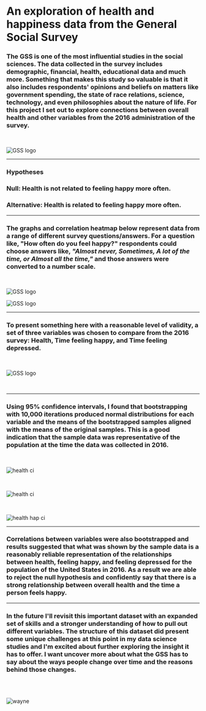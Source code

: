 # An exploration of health and happiness data from the General Social Survey

### The GSS is one of the most influential studies in the social sciences.  The data collected in the survey includes demographic, financial, health, educational data and much more.   Something that makes this study so valuable is that it also includes respondents' opinions and beliefs on matters like government spending, the state of race relations, science, technology, and even philosophies about the nature of life.  For this project I set out to explore connections between overall health and other variables from the 2016 administration of the survey.

<br>

![GSS logo](/images/gss.jpg)
______________________________________
### **Hypotheses**

### Null:   Health **is not** related to feeling happy more often.
### Alternative:  Health **is** related to feeling happy more often.
______________________________________

###  The graphs and correlation heatmap below represent data from a range of different survey questions/answers.  For a question like, "How often do you feel happy?" respondents could choose answers like, *"Almost never, Sometimes, A lot of the time, or Almost all the time,"* and those answers were converted to a number scale.

<br>

![GSS logo](/images/resize_initial_vis.png)

![GSS logo](/images/resize_vis_hm.png)


______________________________________


### To present something here with a reasonable level of validity, a set of three variables was chosen to compare from the 2016 survey:  Health, Time feeling happy, and Time feeling depressed.  
<br>

![GSS logo](/images/Health_hap_dep.png)


<br>

______________________________________



### Using 95% confidence intervals, I found that bootstrapping with 10,000 iterations produced normal distributions for each variable and the means of the bootstrapped samples aligned with the means of the original samples.  This is a good indication that the sample data was representative of the population at the time the data was collected in 2016.
<br>

![health ci](/images/health_ci.png)

<br>

![health ci](/images/felt_hap_ci.png)

<br>

![health hap ci](images/felt_dep_ci.png)

______________________________________


### Correlations between variables were also bootstrapped and results suggested that what was shown by the sample data is a reasonably reliable representation of the relationships between health, feeling happy, and feeling depressed for the population of the United States in 2016.  As a result we are able to reject the null hypothesis and confidently say that there is a strong relationship between overall health and the time a person feels happy.

______________________________________


### In the future I'll revisit this important dataset with an expanded set of skills and a stronger understanding of how to pull out different variables.  The structure of this dataset did present some unique challenges at this point in my data science studies and I'm excited about further exploring the insight it has to offer. I want uncover more about what the GSS has to say about the ways people change over time and the reasons behind those changes.

<br><br>

![wayne](/images/Wayne.png)
